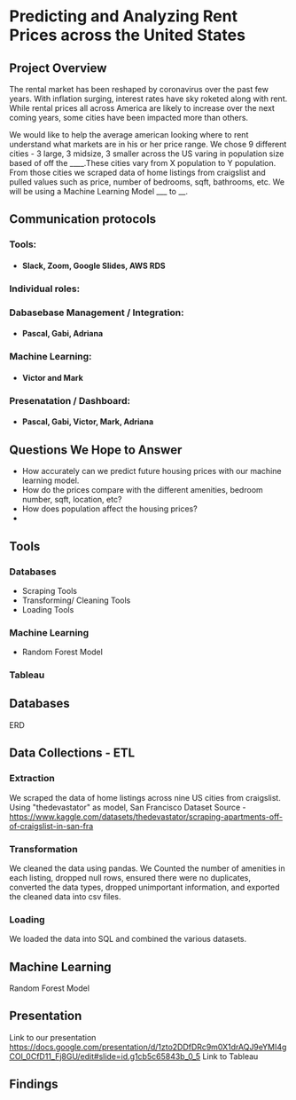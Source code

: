 # Predicting and Analyzing Rent Prices across the United States

## Project Overview
The rental market has been reshaped by coronavirus over the past few years. With inflation surging, interest rates have sky roketed along with rent. While rental prices all across America are likely to increase over the next coming years, some cities have been impacted more than others. 

We would like to help the average american looking where to rent understand what markets are in his or her price range. We chose 9 different cities - 3 large, 3 midsize, 3 smaller across the US varing in population size based of off the ____.These cities vary from X population to Y population. From those cities we scraped data of home listings from craigslist and pulled values such as price, number of bedrooms, sqft, bathrooms, etc. We will be using a Machine Learning Model ___ to __. 


## Communication protocols
### Tools: 
- #### Slack, Zoom, Google Slides, AWS RDS

### Individual roles:

 ### Dabasebase Management / Integration:
- #### Pascal, Gabi, Adriana

 ### Machine Learning:
 - #### Victor and Mark

### Presenatation / Dashboard:
- #### Pascal, Gabi, Victor, Mark, Adriana 



## Questions We Hope to Answer 
* How accurately can we predict future housing prices with our machine learning model.
* How do the prices compare with the different amenities, bedroom number, sqft, location, etc?
* How does population affect the housing prices?
* 

## Tools
### Databases
* Scraping Tools
* Transforming/ Cleaning Tools
* Loading Tools

### Machine Learning
* Random Forest Model

### Tableau

## Databases
ERD

## Data Collections - ETL
### Extraction
We scraped the data of home listings across nine US cities from craigslist. Using "thedevastator" as model,   San Francisco Dataset Source -https://www.kaggle.com/datasets/thedevastator/scraping-apartments-off-of-craigslist-in-san-fra

### Transformation
We cleaned the data using pandas. We Counted the number of amenities in each listing, dropped null rows, ensured there were no duplicates, converted the data types, dropped unimportant information, and exported the cleaned data into csv files. 

### Loading
We loaded the data into SQL and combined the various datasets. 

## Machine Learning
Random Forest Model


## Presentation
Link to our presentation https://docs.google.com/presentation/d/1zto2DDfDRc9m0X1drAQJ9eYMI4gCOl_0CfD11_Fj8GU/edit#slide=id.g1cb5c65843b_0_5
Link to Tableau

## Findings

	